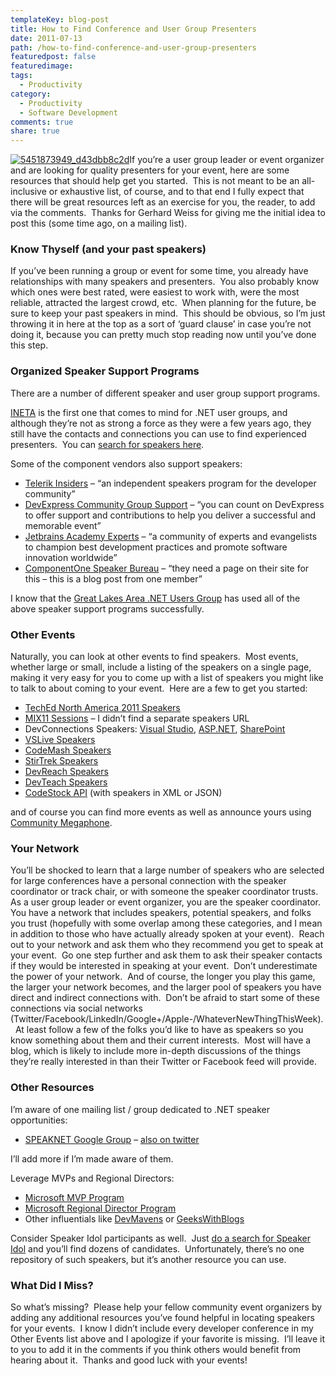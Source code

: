 ```yaml
---
templateKey: blog-post
title: How to Find Conference and User Group Presenters
date: 2011-07-13
path: /how-to-find-conference-and-user-group-presenters
featuredpost: false
featuredimage:
tags:
  - Productivity
category:
  - Productivity
  - Software Development
comments: true
share: true
---
```


[![5451873949_d43dbb8c2d](/img/5451873949_d43dbb8c2d_3.jpg "5451873949_d43dbb8c2d")](http://www.flickr.com/photos/m-i-k-e/5451873949)If you’re a user group leader or event organizer and are looking for quality presenters for your event, here are some resources that should help get you started.  This is not meant to be an all-inclusive or exhaustive list, of course, and to that end I fully expect that there will be great resources left as an exercise for you, the reader, to add via the comments.  Thanks for Gerhard Weiss for giving me the initial idea to post this (some time ago, on a mailing list).

### Know Thyself (and your past speakers)

If you’ve been running a group or event for some time, you already have relationships with many speakers and presenters.  You also probably know which ones were best rated, were easiest to work with, were the most reliable, attracted the largest crowd, etc.  When planning for the future, be sure to keep your past speakers in mind.  This should be obvious, so I’m just throwing it in here at the top as a sort of ‘guard clause’ in case you’re not doing it, because you can pretty much stop reading now until you’ve done this step.

### Organized Speaker Support Programs

There are a number of different speaker and user group support programs. 

[INETA](http://ineta.org) is the first one that comes to mind for .NET user groups, and although they’re not as strong a force as they were a few years ago, they still have the contacts and connections you can use to find experienced presenters.  You can [search for speakers here](http://ineta.org/Speakers/SearchCommunitySpeakers.aspx).

Some of the component vendors also support speakers:

- [Telerik Insiders](http://www.telerik.com/community/insiders.aspx) – “an independent speakers program for the developer community”
- [DevExpress Community Group Support](http://www.devexpress.com/Home/Community/user-group.xml) – “you can count on DevExpress to offer support and contributions to help you deliver a successful and memorable event”
- [Jetbrains Academy Experts](https://www.jetbrains.com/devnet/academy/experts/index.html) – “a community of experts and evangelists to champion best development practices and promote software innovation worldwide”
- [ComponentOne Speaker Bureau](http://www.developingfor.net/net/joining-the-componentone-speaker-bureau.html) – “they need a page on their site for this – this is a blog post from one member”

I know that the [Great Lakes Area .NET Users Group](http://www.migang.org/Home.aspx) has used all of the above speaker support programs successfully.

### Other Events

Naturally, you can look at other events to find speakers.  Most events, whether large or small, include a listing of the speakers on a single page, making it very easy for you to come up with a list of speakers you might like to talk to about coming to your event.  Here are a few to get you started:

- [TechEd North America 2011 Speakers](http://channel9.msdn.com/Events/TechEd/NorthAmerica/2011/Speakers)
- [MIX11 Sessions](http://live.visitmix.com/mix11) – I didn’t find a separate speakers URL
- DevConnections Speakers: [Visual Studio](http://www.devconnections.com/shows/fall2011/speakers.aspx?s=178), [ASP.NET](http://www.devconnections.com/shows/fall2011/speakers.aspx?s=177), [SharePoint](http://www.devconnections.com/shows/fall2011/speakers.aspx?s=180)
- [VSLive Speakers](http://vslive.com/events/redmond-2011/speakers/speaker-list.aspx)
- [CodeMash Speakers](http://codemash.org)
- [StirTrek Speakers](http://stirtrek.com/Speakers)
- [DevReach Speakers](http://www.devreach.com/Event/Speakers.aspx)
- [DevTeach Speakers](http://www.devteach.com/Speaker.aspx)
- [CodeStock API](http://www.codestock.org/Api.aspx) (with speakers in XML or JSON)

and of course you can find more events as well as announce yours using [Community Megaphone](http://communitymegaphone.com).

### Your Network

You’ll be shocked to learn that a large number of speakers who are selected for large conferences have a personal connection with the speaker coordinator or track chair, or with someone the speaker coordinator trusts.  As a user group leader or event organizer, you are the speaker coordinator.  You have a network that includes speakers, potential speakers, and folks you trust (hopefully with some overlap among these categories, and I mean in addition to those who have actually already spoken at your event).  Reach out to your network and ask them who they recommend you get to speak at your event.  Go one step further and ask them to ask their speaker contacts if they would be interested in speaking at your event.  Don’t underestimate the power of your network.  And of course, the longer you play this game, the larger your network becomes, and the larger pool of speakers you have direct and indirect connections with.  Don’t be afraid to start some of these connections via social networks (Twitter/Facebook/LinkedIn/Google+/Apple-/WhateverNewThingThisWeek).  At least follow a few of the folks you’d like to have as speakers so you know something about them and their current interests.  Most will have a blog, which is likely to include more in-depth discussions of the things they’re really interested in than their Twitter or Facebook feed will provide.

### Other Resources

I’m aware of one mailing list / group dedicated to .NET speaker opportunities:

- [SPEAKNET Google Group](https://groups.google.com/group/speaknet?pli=1) – [also on twitter](http://twitter.com/#!/SpeakNET)

I’ll add more if I’m made aware of them.

Leverage MVPs and Regional Directors:

- [Microsoft MVP Program](http://mvp.support.microsoft.com)
- [Microsoft Regional Director Program](http://www.microsoftregionaldirectors.com)
- Other influentials like [DevMavens](http://DevMavens.com) or [GeeksWithBlogs](http://geekswithblogs.net/Default.aspx)

Consider Speaker Idol participants as well.  Just [do a search for Speaker Idol](http://www.bing.com/search?q=speaker+idol) and you’ll find dozens of candidates.  Unfortunately, there’s no one repository of such speakers, but it’s another resource you can use.

### What Did I Miss?

So what’s missing?  Please help your fellow community event organizers by adding any additional resources you’ve found helpful in locating speakers for your events.  I know I didn’t include every developer conference in my Other Events list above and I apologize if your favorite is missing.  I’ll leave it to you to add it in the comments if you think others would benefit from hearing about it.  Thanks and good luck with your events!
